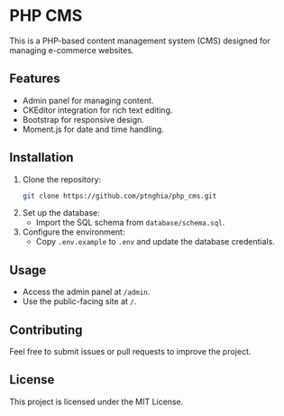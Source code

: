 # PHP CMS

This is a PHP-based content management system (CMS) designed for managing e-commerce websites.

## Features

- Admin panel for managing content.
- CKEditor integration for rich text editing.
- Bootstrap for responsive design.
- Moment.js for date and time handling.

## Installation

1. Clone the repository:
   ```bash
   git clone https://github.com/ptnghia/php_cms.git
   ```
2. Set up the database:
   - Import the SQL schema from `database/schema.sql`.
3. Configure the environment:
   - Copy `.env.example` to `.env` and update the database credentials.

## Usage

- Access the admin panel at `/admin`.
- Use the public-facing site at `/`.

## Contributing

Feel free to submit issues or pull requests to improve the project.

## License

This project is licensed under the MIT License.
